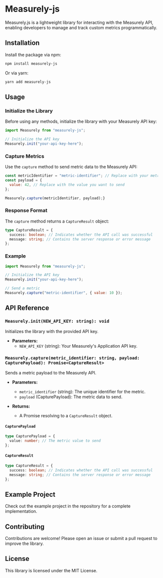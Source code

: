 # Measurely-js

Measurely.js is a lightweight library for interacting with the Measurely API, enabling developers to manage and track custom metrics programmatically.

## Installation

Install the package via npm:

```bash
npm install measurely-js
```

Or via yarn:

```bash
yarn add measurely-js
```

## Usage

### Initialize the Library

Before using any methods, initialize the library with your Measurely API key:

```javascript
import Measurely from "measurely-js";

// Initialize the API key
Measurely.init("your-api-key-here");
```

### Capture Metrics

Use the `capture` method to send metric data to the Measurely API:

```javascript
const metricIdentifier = "metric-identifier"; // Replace with your metric id or metric name
const payload = {
  value: 42, // Replace with the value you want to send
};

Measurely.capture(metricIdentifier, payload);}

```

### Response Format

The `capture` method returns a `CaptureResult` object:

```typescript
type CaptureResult = {
  success: boolean; // Indicates whether the API call was successful
  message: string; // Contains the server response or error message
};
```

### Example

```javascript
import Measurely from "measurely-js";

// Initialize the API key
Measurely.init("your-api-key-here");

// Send a metric
Measurely.capture("metric-identifier", { value: 10 });
```

## API Reference

### `Measurely.init(NEW_API_KEY: string): void`

Initializes the library with the provided API key.

- **Parameters:**
  - `NEW_API_KEY` (string): Your Measurely's Application API key.

### `Measurely.capture(metric_identifier: string, payload: CapturePayload): Promise<CaptureResult>`

Sends a metric payload to the Measurely API.

- **Parameters:**

  - `metric_identifier` (string): The unique identifier for the metric.
  - `payload` (CapturePayload): The metric data to send.

- **Returns:**
  - A Promise resolving to a `CaptureResult` object.

#### `CapturePayload`

```typescript
type CapturePayload = {
  value: number; // The metric value to send
};
```

#### `CaptureResult`

```typescript
type CaptureResult = {
  success: boolean; // Indicates whether the API call was successful
  message: string; // Contains the server response or error message
};
```

## Example Project

Check out the example project in the repository for a complete implementation.

## Contributing

Contributions are welcome! Please open an issue or submit a pull request to improve the library.

## License

This library is licensed under the MIT License.
